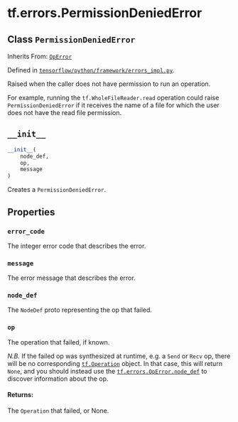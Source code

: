<div itemscope itemtype="http://developers.google.com/ReferenceObject">
<meta itemprop="name" content="tf.errors.PermissionDeniedError" />
<meta itemprop="path" content="Stable" />
<meta itemprop="property" content="error_code"/>
<meta itemprop="property" content="message"/>
<meta itemprop="property" content="node_def"/>
<meta itemprop="property" content="op"/>
<meta itemprop="property" content="__init__"/>
</div>

# tf.errors.PermissionDeniedError

## Class `PermissionDeniedError`

Inherits From: [`OpError`](../../tf/errors/OpError.md)



Defined in [`tensorflow/python/framework/errors_impl.py`](/code/stable/tensorflow/python/framework/errors_impl.py).

Raised when the caller does not have permission to run an operation.

For example, running the
`tf.WholeFileReader.read`
operation could raise `PermissionDeniedError` if it receives the name of a
file for which the user does not have the read file permission.


<h2 id="__init__"><code>__init__</code></h2>

``` python
__init__(
    node_def,
    op,
    message
)
```

Creates a `PermissionDeniedError`.



## Properties

<h3 id="error_code"><code>error_code</code></h3>

The integer error code that describes the error.

<h3 id="message"><code>message</code></h3>

The error message that describes the error.

<h3 id="node_def"><code>node_def</code></h3>

The `NodeDef` proto representing the op that failed.

<h3 id="op"><code>op</code></h3>

The operation that failed, if known.

*N.B.* If the failed op was synthesized at runtime, e.g. a `Send`
or `Recv` op, there will be no corresponding
<a href="../../tf/Operation.md"><code>tf.Operation</code></a>
object.  In that case, this will return `None`, and you should
instead use the <a href="../../tf/errors/OpError.md#node_def"><code>tf.errors.OpError.node_def</code></a> to
discover information about the op.

#### Returns:

The `Operation` that failed, or None.



